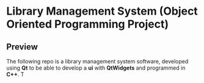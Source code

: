 # Library Management System (Object Oriented Programming Project)

## Preview
The following repo is a library management system software, developed using **Qt** to be able to develop a __ui__ with __QtWidgets__ and programmed in __C++__.
T
